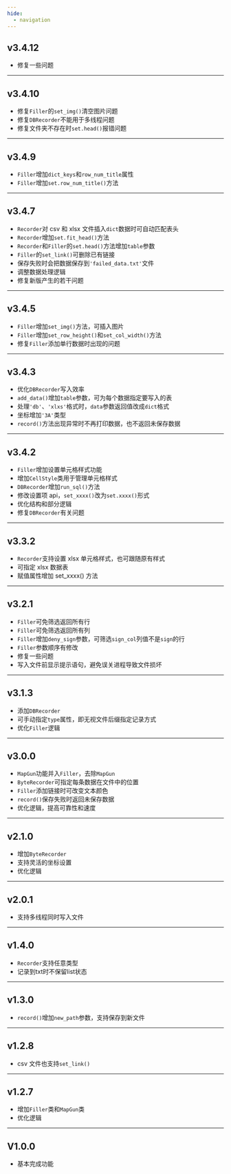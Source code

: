 ```yaml
---
hide:
  - navigation
---
```


## v3.4.12

- 修复一些问题

---

## v3.4.10

- 修复`Filler`的`set_img()`清空图片问题
- 修复`DBRecorder`不能用于多线程问题
- 修复文件夹不存在时`set.head()`报错问题

---

## v3.4.9

- `Filler`增加`dict_keys`和`row_num_title`属性
- `Filler`增加`set.row_num_title()`方法

---

## v3.4.7

- `Recorder`对 csv 和 xlsx 文件插入`dict`数据时可自动匹配表头
- `Recorder`增加`set.fit_head()`方法
- `Recorder`和`Filler`的`set.head()`方法增加`table`参数
- `Filler`的`set_link()`可删除已有链接
- 保存失败时会把数据保存到`'failed_data.txt'`文件
- 调整数据处理逻辑
- 修复新版产生的若干问题

---

## v3.4.5

- `Filler`增加`set_img()`方法，可插入图片
- `Filler`增加`set_row_height()`和`set_col_width()`方法
- 修复`Filler`添加单行数据时出现的问题

---

## v3.4.3

- 优化`DBRecorder`写入效率
- `add_data()`增加`table`参数，可为每个数据指定要写入的表
- 处理`'db'`、`'xlxs'`格式时，`data`参数返回值改成`dict`格式
- 坐标增加`'3A'`类型
- `record()`方法出现异常时不再打印数据，也不返回未保存数据

---

## v3.4.2

- `Filler`增加设置单元格样式功能
- 增加`CellStyle`类用于管理单元格样式
- `DBRecorder`增加`run_sql()`方法
- 修改设置项 api，`set_xxxx()`改为`set.xxxx()`形式
- 优化结构和部分逻辑
- 修复`DBRecorder`有关问题

---

## v3.3.2

- `Recorder`支持设置 xlsx 单元格样式，也可跟随原有样式
- 可指定 xlsx 数据表
- 赋值属性增加 set_xxxx() 方法

---

## v3.2.1

- `Filler`可免筛选返回所有行
- `Filler`可免筛选返回所有列
- `Filler`增加`deny_sign`参数，可筛选`sign_col`列值不是`sign`的行
- `Filler`参数顺序有修改
- 修复一些问题
- 写入文件前显示提示语句，避免误关进程导致文件损坏

---

## v3.1.3

- 添加`DBRecorder`
- 可手动指定`type`属性，即无视文件后缀指定记录方式
- 优化`Filler`逻辑

---

## v3.0.0

- `MapGun`功能并入`Filler`，去除`MapGun`
- `ByteRecorder`可指定每条数据在文件中的位置
- `Filler`添加链接时可改变文本颜色
- `record()`保存失败时返回未保存数据
- 优化逻辑，提高可靠性和速度

---

## v2.1.0

- 增加`ByteRecorder`
- 支持灵活的坐标设置
- 优化逻辑

---

## v2.0.1

- 支持多线程同时写入文件

---

## v1.4.0

- `Recorder`支持任意类型
- 记录到txt时不保留list状态

---

## v1.3.0

- `record()`增加`new_path`参数，支持保存到新文件

---

## v1.2.8

- csv 文件也支持`set_link()`

---

## v1.2.7

- 增加`Filler`类和`MapGun`类
- 优化逻辑

---

## V1.0.0

- 基本完成功能
